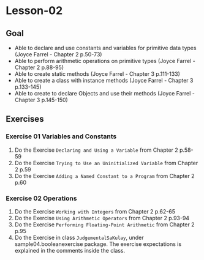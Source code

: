 # Lesson-02

## Goal

* Able to declare and use constants and variables for primitive data types (Joyce Farrel - Chapter 2 p.50-73)
* Able to perform arithmetic operations on primitive types (Joyce Farrel - Chapter 2 p.88-95)
* Able to create static methods (Joyce Farrel - Chapter 3 p.111-133)
* Able to create a class with instance methods (Joyce Farrel - Chapter 3 p.133-145)
* Able to create to declare Objects and use their methods (Joyce Farrel - Chapter 3 p.145-150)


## Exercises

### Exercise 01 Variables and Constants
1. Do the Exercise `Declaring and Using a Variable` from Chapter 2 p.58-59
2. Do the Exercise `Trying to Use an Uninitialized Variable` from Chapter 2 p.59
3. Do the Exercise `Adding a Named Constant to a Program` from Chapter 2 p.60

### Exercise 02 Operations
1. Do the Exercise `Working with Integers` from Chapter 2 p.62-65
2. Do the Exercise `Using Arithmetic Operators` from Chapter 2 p.93-94
3. Do the Exercise `Performing Floating-Point Arithmetic` from Chapter 2 p.95
4. Do the Exercise in class `JudgementalSaKulay`, under sample04.booleanexercise package. The exercise expectations is
   explained in the comments inside the class.
 